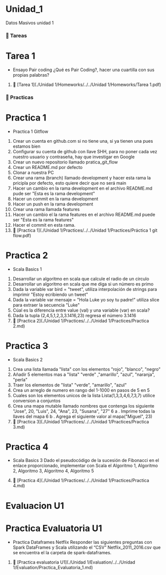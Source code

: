 # Unidad_1
Datos Masivos unidad 1

### :open_file_folder: Tareas

# Tarea 1
- Ensayo Pair coding
¿Qué  es Pair Coding?, hacer una cuartilla con sus propias palabras?
1. :page_facing_up: [Tarea 1](./Unidad 1/Homeworks/../../Unidad 1/Homeworks/Tarea 1.pdf) 

### :open_file_folder: Practicas

# Practica 1
- Practica 1 Gitflow
1. Crear un cuenta en github.com si no tiene una, si ya tienen una pues estamos bien
2. Configurar su cuenta de github con llave SHH, para no poner cada vez nuestro usuario y contraseña, hay que investigar en Google
3. Crear un nuevo repositorio llamado pratica_git_flow
4. Crear un README.md por defecto
5. Clonar a nuestra PC
6. Crear una rama (branch) llamado development y hacer esta rama la pricipla por defecto, esto quiere decir que no será main
7. Hacer un cambio en la rama development en el archivo README.md pude ser "Esta es la rama development"
8. Hacer un commit en la rama development
9. Hacer un push en la rama development
10. Crear una rama llamada features
11. Hacer un cambio el la rama features en el archivo README.md puede ser "Esta es la rama features"
12. Hacer el commit en esta rama.
1. :page_facing_up: [Practica 1](./Unidad 1/Practices/../../Unidad 1/Practices/Práctica 1 git flow.pdf)

# Practica 2
- Scala Basics 1
1. Desarrollar un algoritmo en scala que calcule el radio de un circulo
2. Desarrollar un algoritmo en scala que me diga si un número es primo
3. Dada la variable  var bird = "tweet", utiliza interpolación de strings para
    imprimir "Estoy ecribiendo un tweet"
4. Dada la variable var mensaje = "Hola Luke yo soy tu padre!" utiliza slice para extraer la
    secuencia "Luke"
5. Cúal es la diferencia entre value (val) y una variable (var) en scala?
6. Dada la tupla (2,4,5,1,2,3,3.1416,23) regresa el número 3.1416
2. :page_facing_up: [Practica 2](./Unidad 1/Practices/../../Unidad 1/Practices/Practica 2.md) 

# Practica 3
- Scala Basics 2
1. Crea una lista llamada "lista" con los elementos "rojo", "blanco", "negro"
2. Añadir 5 elementos mas a "lista" "verde" ,"amarillo", "azul", "naranja", "perla"
3. Traer los elementos de "lista" "verde", "amarillo", "azul"
4. Crea un arreglo de numero en rango del 1-1000 en pasos de 5 en 5
5. Cuales son los elementos unicos de la lista Lista(1,3,3,4,6,7,3,7) utilice conversion a conjuntos
6. Crea una mapa mutable llamado nombres que contenga los siguiente
     "Jose", 20, "Luis", 24, "Ana", 23, "Susana", "27"
   6 a . Imprime todas la llaves del mapa
   6 b . Agrega el siguiente valor al mapa("Miguel", 23)
3. :page_facing_up: [Practica 3](./Unidad 1/Practices/../../Unidad 1/Practices/Practica 3.md)

# Practica 4
- Scala Basics 3
Dado el pseudocódigo de la sucesión de Fibonacci en el enlace proporcionado, implementar con Scala el Algoritmo 1, 
Algoritmo 2, Algoritmo 3, Algoritmo 4, Algoritmo 5
4. :page_facing_up: [Practica 4](./Unidad 1/Practices/../../Unidad 1/Practices/Practica 4.md)

# Evaluacion U1
# Practica Evaluatoria U1
- Practica Dataframes Netflix
Responder las siguientes preguntas con Spark DataFrames y Scala utilizando el “CSV”
Netflix_2011_2016.csv que se encuentra el la carpeta de spark-dataframes.
1. :page_facing_up: [Practica evaluatoria U1](./Unidad 1/Evaluation/../../Unidad 1/Evaluation/Practica_Evaluatoria_1.md) 
